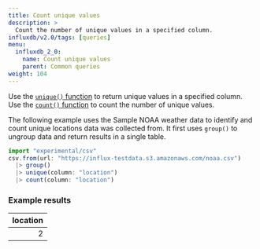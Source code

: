 ```yaml
---
title: Count unique values
description: >
  Count the number of unique values in a specified column.
influxdb/v2.0/tags: [queries]
menu:
  influxdb_2_0:
    name: Count unique values
    parent: Common queries
weight: 104
---
```


Use the [`unique()` function](/influxdb/v2.0/reference/flux/stdlib/built-in/transformations/selectors/unique/) to return unique values in a specified column. Use the [`count()` function](/influxdb/v2.0/reference/flux/stdlib/built-in/transformations/aggregates/count/) to count the number of unique values.

The following example uses the Sample NOAA weather data to identify and count unique locations data was collected from. It first uses `group()` to ungroup data and return results in a single table.

```js
import "experimental/csv"
csv.from(url: "https://influx-testdata.s3.amazonaws.com/noaa.csv")
  |> group()
  |> unique(column: "location")
  |> count(column: "location")
```

### Example results

| location  |
| ---------:|
| 2         |
